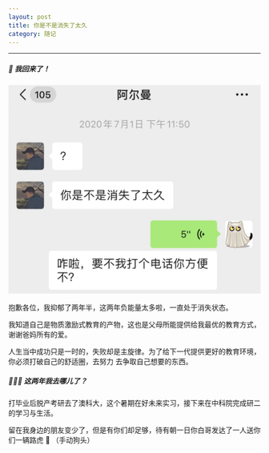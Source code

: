 ```yaml
---
layout: post
title: 你是不是消失了太久
category: 随记
---
```

---

##### 🌈 我回来了！

<img src="/images/contents/wechat-01.jpg" alt="wechat-01" style="zoom: 50%;" />  

抱歉各位，我抑郁了两年半，这两年负能量太多啦，一直处于消失状态。

我知道自己是物质激励式教育的产物，这也是父母所能提供给我最优的教育方式，谢谢爸妈所有的爱。



人生当中成功只是一时的，失败却是主旋律。为了给下一代提供更好的教育环境，你必须打破自己的舒适圈，去努力 去争取自己想要的东西。



##### 🙇🏻‍♂️ 这两年我去哪儿了？

打毕业后脱产考研去了澳科大，这个暑期在好未来实习，接下来在中科院完成研二的学习与生活。

留在我身边的朋友变少了，但是有你们却足够，待有朝一日你白哥发达了一人送你们一辆路虎 🚗 （手动狗头）

























